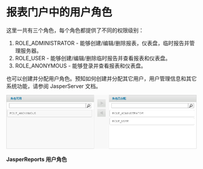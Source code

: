# 报表门户中的用户角色
这里一共有三个角色，每个角色都提供了不同的权限级别：
1. ROLE_ADMINISTRATOR - 能够创建/编辑/删除报表，仪表盘，临时报告并管理服务器。
2. ROLE_USER - 能够创建/编辑/删除临时报告并查看报表和仪表盘。
3. ROLE_ANONYMOUS - 能够登录并查看报表和仪表盘。

也可以创建并分配用户角色。预知如何创建并分配其它用户，用户管理信息和其它系统功能，请参阅 JasperServer 文档。

![user roles](../images/EayunOS_userRoles.png)

**JasperReports 用户角色**

